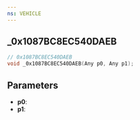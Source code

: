 ```yaml
---
ns: VEHICLE
---
```

## _0x1087BC8EC540DAEB

```c
// 0x1087BC8EC540DAEB
void _0x1087BC8EC540DAEB(Any p0, Any p1);
```


## Parameters
* **p0**: 
* **p1**: 

